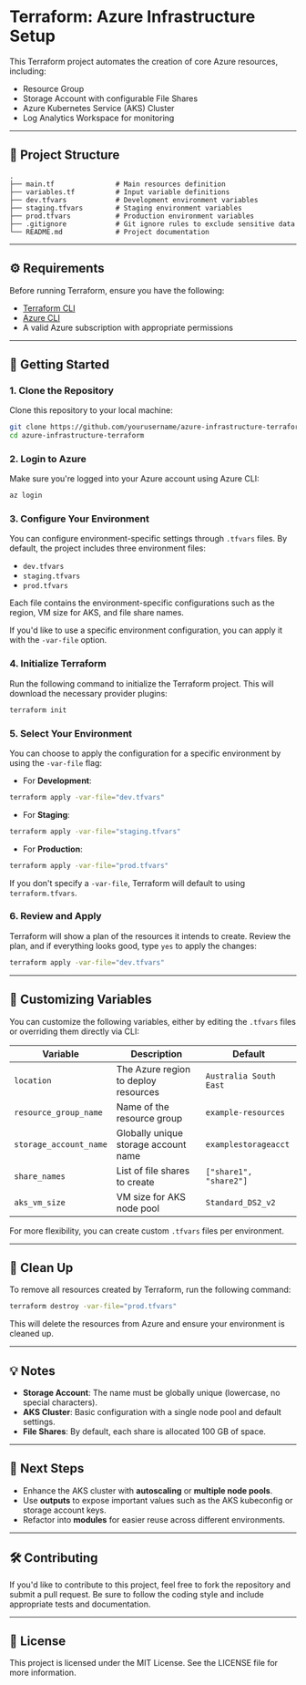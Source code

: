 # Terraform: Azure Infrastructure Setup

This Terraform project automates the creation of core Azure resources, including:

- Resource Group
- Storage Account with configurable File Shares
- Azure Kubernetes Service (AKS) Cluster
- Log Analytics Workspace for monitoring

---

## 🧱 Project Structure

```
.
├── main.tf               # Main resources definition
├── variables.tf          # Input variable definitions
├── dev.tfvars            # Development environment variables
├── staging.tfvars        # Staging environment variables
├── prod.tfvars           # Production environment variables
├── .gitignore            # Git ignore rules to exclude sensitive data
└── README.md             # Project documentation
```

---

## ⚙️ Requirements

Before running Terraform, ensure you have the following:

- [Terraform CLI](https://developer.hashicorp.com/terraform/downloads)
- [Azure CLI](https://learn.microsoft.com/en-us/cli/azure/install-azure-cli)
- A valid Azure subscription with appropriate permissions

---

## 🚀 Getting Started

### 1. **Clone the Repository**

Clone this repository to your local machine:

```bash
git clone https://github.com/yourusername/azure-infrastructure-terraform.git
cd azure-infrastructure-terraform
```

### 2. **Login to Azure**

Make sure you're logged into your Azure account using Azure CLI:

```bash
az login
```

### 3. **Configure Your Environment**

You can configure environment-specific settings through `.tfvars` files. By default, the project includes three environment files:

- `dev.tfvars`
- `staging.tfvars`
- `prod.tfvars`

Each file contains the environment-specific configurations such as the region, VM size for AKS, and file share names.

If you'd like to use a specific environment configuration, you can apply it with the `-var-file` option.

### 4. **Initialize Terraform**

Run the following command to initialize the Terraform project. This will download the necessary provider plugins:

```bash
terraform init
```

### 5. **Select Your Environment**

You can choose to apply the configuration for a specific environment by using the `-var-file` flag:

- For **Development**:

```bash
terraform apply -var-file="dev.tfvars"
```

- For **Staging**:

```bash
terraform apply -var-file="staging.tfvars"
```

- For **Production**:

```bash
terraform apply -var-file="prod.tfvars"
```

If you don't specify a `-var-file`, Terraform will default to using `terraform.tfvars`.

### 6. **Review and Apply**

Terraform will show a plan of the resources it intends to create. Review the plan, and if everything looks good, type `yes` to apply the changes:

```bash
terraform apply -var-file="dev.tfvars"
```

---

## 🔧 Customizing Variables

You can customize the following variables, either by editing the `.tfvars` files or overriding them directly via CLI:

| Variable              | Description                            | Default              |
|-----------------------|----------------------------------------|----------------------|
| `location`            | The Azure region to deploy resources   | `Australia South East` |
| `resource_group_name` | Name of the resource group            | `example-resources`  |
| `storage_account_name`| Globally unique storage account name  | `examplestorageacct` |
| `share_names`         | List of file shares to create         | `["share1", "share2"]` |
| `aks_vm_size`         | VM size for AKS node pool             | `Standard_DS2_v2`    |

For more flexibility, you can create custom `.tfvars` files per environment.

---

## 🛑 Clean Up

To remove all resources created by Terraform, run the following command:

```bash
terraform destroy -var-file="prod.tfvars"
```

This will delete the resources from Azure and ensure your environment is cleaned up.

---

## 💡 Notes

- **Storage Account**: The name must be globally unique (lowercase, no special characters).
- **AKS Cluster**: Basic configuration with a single node pool and default settings.
- **File Shares**: By default, each share is allocated 100 GB of space.

---

## 📌 Next Steps

- Enhance the AKS cluster with **autoscaling** or **multiple node pools**.
- Use **outputs** to expose important values such as the AKS kubeconfig or storage account keys.
- Refactor into **modules** for easier reuse across different environments.

---

## 🛠️ Contributing

If you'd like to contribute to this project, feel free to fork the repository and submit a pull request. Be sure to follow the coding style and include appropriate tests and documentation.

---

## 📄 License

This project is licensed under the MIT License. See the LICENSE file for more information.

